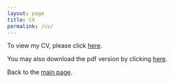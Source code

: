 ```yaml
---
layout: page
title: CV
permalink: /cv/
---
```


<object data="../CV/Reuben Tamakloe - CV.pdf" width="1000" height="1000" type='application/pdf'></object>

To view my CV, please click [here](https://drtamakloe.github.io/CV/Reuben%20Tamakloe%20-%20CV.pdf).

You may also download the pdf version by clicking [here](CV.md).


Back to the [main page](https://drtamakloe.github.io/).
